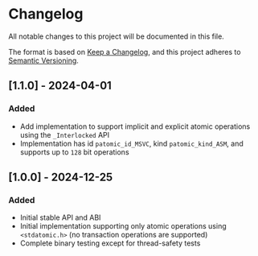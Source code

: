# Changelog
All notable changes to this project will be documented in this file.

The format is based on [Keep a Changelog](https://keepachangelog.com/en/1.1.0/),
and this project adheres to [Semantic Versioning](https://semver.org/spec/v2.0.0.html).

## [1.1.0] - 2024-04-01

### Added

- Add implementation to support implicit and explicit atomic operations using
  the `_Interlocked` API
- Implementation has id `patomic_id_MSVC`, kind `patomic_kind_ASM`, and
  supports up to `128` bit operations

## [1.0.0] - 2024-12-25

### Added

- Initial stable API and ABI
- Initial implementation supporting only atomic operations using `<stdatomic.h>` 
(no transaction operations are supported)
- Complete binary testing except for thread-safety tests

